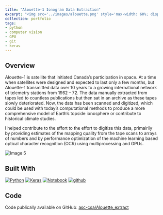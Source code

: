 ```yaml
---
title: "Alouette-1 Ionogram Data Extraction"
excerpt: "<img src='../images/alouette.png' style='max-width: 60%; display: inline-block;'>"
collection: portfolio
tags:
- python
- computer vision
- GPU
- git
- keras
---
```


## Overview 

Alouette-1 is satellite that initiated Canada’s participation in space. At a time when satellites were designed and expected to last only a few months, but Alouette-1 transmitted data over 10 years to a growing international network of telemetry stations from 1962 – 72. The data manually extracted from tapes led to countless publications but then sat in an archive as these tapes slowly deteriorated. Now, the data has been scanned and digitized, which could be used with today’s computational methods to produce a more comprehensive model of Earth’s topside ionosphere or contribute to historical climate studies.

I helped contribute to the effort to the effort to digitize this data, primairily by providing estimates of the mapping quality from the tape scans to arrays of numbers and by performance optimization of the machine learning based optical character recognition (OCR) using multiprocessing and GPUs.


<img src="../../images/alouette.png" alt="Image 5" style="max-width: 70%; display: inline-block;">

## Built With
[![Python][python]][python-url]
[![Keras][keras]][keras-url]
[![Notebook][notebook]][notebook-url] 
[![github][github]][github-url]

[github]: https://img.shields.io/badge/github-%23121011.svg?style=for-the-badge&logo=github&logoColor=white
[github-url]: https://github.com/

[python]: https://img.shields.io/badge/Python-3776AB?style=for-the-badge&logo=python&logoColor=white
[python-url]: https://www.python.org/

[notebook]: https://img.shields.io/badge/Made%20with-Jupyter-orange?style=for-the-badge&logo=Jupyter
[notebook-url]: https://jupyter.org/

[keras]: https://img.shields.io/badge/Keras-%23D00000.svg?style=for-the-badge&logo=Keras&logoColor=white
[keras-url]: https://keras.io/


## Code

Code publically available on GitHub: [asc-csa/Alouette_extract](https://github.com/asc-csa/Alouette_extract)
